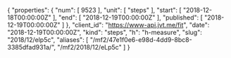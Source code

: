 {
  "properties": {
    "num": [
      9523
    ],
    "unit": [
      "steps"
    ],
    "start": [
      "2018-12-18T00:00:00Z"
    ],
    "end": [
      "2018-12-19T00:00:00Z"
    ],
    "published": [
      "2018-12-19T00:00:00Z"
    ]
  },
  "client_id": "https://www-api.jvt.me/fit",
  "date": "2018-12-19T00:00:00Z",
  "kind": "steps",
  "h": "h-measure",
  "slug": "2018/12/elp5c",
  "aliases": [
    "/mf2/47e1f0e6-e98d-4dd9-8bc8-3385dfad931a/",
    "/mf2/2018/12/eLp5c"
  ]
}
